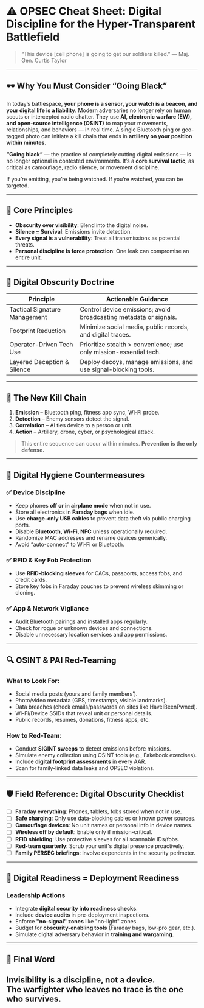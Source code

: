 # ⚠️ OPSEC Cheat Sheet: Digital Discipline for the Hyper-Transparent Battlefield

> “This device [cell phone] is going to get our soldiers killed.” — Maj. Gen. Curtis Taylor  

---

## 🕶️ Why You Must Consider “Going Black”

In today’s battlespace, **your phone is a sensor, your watch is a beacon, and your digital life is a liability**.
Modern adversaries no longer rely on human scouts or intercepted radio chatter. They use **AI, electronic warfare (EW), and open-source intelligence (OSINT)** to map your movements, relationships, and behaviors — in real time. A single Bluetooth ping or geo-tagged photo can initiate a kill chain that ends in **artillery on your position within minutes**.

**“Going black”** — the practice of completely cutting digital emissions — is no longer optional in contested environments. It’s a **core survival tactic**, as critical as camouflage, radio silence, or movement discipline.

If you’re emitting, you’re being watched. If you’re watched, you can be targeted.  

---

## 🎯 Core Principles

- **Obscurity over visibility**: Blend into the digital noise.
- **Silence = Survival**: Emissions invite detection.
- **Every signal is a vulnerability**: Treat all transmissions as potential threats.
- **Personal discipline is force protection**: One leak can compromise an entire unit.

---

## 🧭 Digital Obscurity Doctrine

| Principle                        | Actionable Guidance                                                  |
|----------------------------------|------------------------------------------------------------------------|
| Tactical Signature Management    | Control device emissions; avoid broadcasting metadata or signals.     |
| Footprint Reduction              | Minimize social media, public records, and digital traces.            |
| Operator-Driven Tech Use         | Prioritize stealth > convenience; use only mission-essential tech.    |
| Layered Deception & Silence      | Deploy decoys, manage emissions, and use signal-blocking tools.       |

---

## 📶 The New Kill Chain

1. **Emission** – Bluetooth ping, fitness app sync, Wi-Fi probe.
2. **Detection** – Enemy sensors detect the signal.
3. **Correlation** – AI ties device to a person or unit.
4. **Action** – Artillery, drone, cyber, or psychological attack.

> This entire sequence can occur within minutes. **Prevention is the only defense.**

---

## 🧼 Digital Hygiene Countermeasures

### ✅ Device Discipline
- Keep phones **off or in airplane mode** when not in use.
- Store all electronics in **Faraday bags** when idle.
- Use **charge-only USB cables** to prevent data theft via public charging ports.
- Disable **Bluetooth, Wi-Fi, NFC** unless operationally required.
- Randomize MAC addresses and rename devices generically.
- Avoid “auto-connect” to Wi-Fi or Bluetooth.

### ✅ RFID & Key Fob Protection
- Use **RFID-blocking sleeves** for CACs, passports, access fobs, and credit cards.
- Store key fobs in Faraday pouches to prevent wireless skimming or cloning.

### ✅ App & Network Vigilance
- Audit Bluetooth pairings and installed apps regularly.
- Check for rogue or unknown devices and connections.
- Disable unnecessary location services and app permissions.

---

## 🔍 OSINT & PAI Red-Teaming

### What to Look For:
- Social media posts (yours and family members’).
- Photo/video metadata (GPS, timestamps, visible landmarks).
- Data breaches (check emails/passwords on sites like HaveIBeenPwned).
- Wi-Fi/Device SSIDs that reveal unit or personal details.
- Public records, resumes, donations, fitness apps, etc.

### How to Red-Team:
- Conduct **SIGINT sweeps** to detect emissions before missions.
- Simulate enemy collection using OSINT tools (e.g., Fakebook exercises).
- Include **digital footprint assessments** in every AAR.
- Scan for family-linked data leaks and OPSEC violations.

---

## 🛡️ Field Reference: Digital Obscurity Checklist

- [ ] **Faraday everything**: Phones, tablets, fobs stored when not in use.
- [ ] **Safe charging**: Only use data-blocking cables or known power sources.
- [ ] **Camouflage devices**: No unit names or personal info in device names.
- [ ] **Wireless off by default**: Enable only if mission-critical.
- [ ] **RFID shielding**: Use protective sleeves for all scannable IDs/fobs.
- [ ] **Red-team quarterly**: Scrub your unit's digital presence proactively.
- [ ] **Family PERSEC briefings**: Involve dependents in the security perimeter.

---

## 🧠 Digital Readiness = Deployment Readiness

### Leadership Actions
- Integrate **digital security into readiness checks**.
- Include **device audits** in pre-deployment inspections.
- Enforce **"no-signal" zones** like "no-light" zones.
- Budget for **obscurity-enabling tools** (Faraday bags, low-pro gear, etc.).
- Simulate digital adversary behavior in **training and wargaming**.

---

## 📢 Final Word

**Invisibility is a discipline, not a device.**  
The warfighter who leaves no trace is the one who survives.
---
